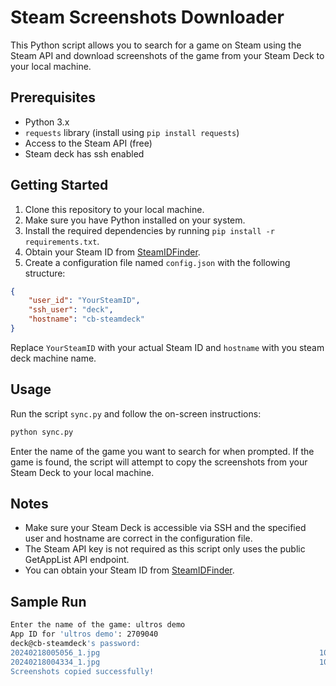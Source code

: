 # Steam Screenshots Downloader

This Python script allows you to search for a game on Steam using the Steam API and download screenshots of the game from your Steam Deck to your local machine.

## Prerequisites

- Python 3.x
- `requests` library (install using `pip install requests`)
- Access to the Steam API (free)
- Steam deck has ssh enabled

## Getting Started

1. Clone this repository to your local machine.
2. Make sure you have Python installed on your system.
3. Install the required dependencies by running `pip install -r requirements.txt`.
4. Obtain your Steam ID from [SteamIDFinder](https://www.steamidfinder.com/).
5. Create a configuration file named `config.json` with the following structure:

```json
{
    "user_id": "YourSteamID",
    "ssh_user": "deck",
    "hostname": "cb-steamdeck"
}
```

Replace `YourSteamID` with your actual Steam ID and `hostname` with you steam deck machine name.

## Usage

Run the script `sync.py` and follow the on-screen instructions:

```bash
python sync.py
```

Enter the name of the game you want to search for when prompted. If the game is found, the script will attempt to copy the screenshots from your Steam Deck to your local machine.

## Notes

- Make sure your Steam Deck is accessible via SSH and the specified user and hostname are correct in the configuration file.
- The Steam API key is not required as this script only uses the public GetAppList API endpoint.
- You can obtain your Steam ID from [SteamIDFinder](https://www.steamidfinder.com/).

## Sample Run

```bash
Enter the name of the game: ultros demo
App ID for 'ultros demo': 2709040
deck@cb-steamdeck's password: 
20240218005056_1.jpg                                                 100%  250KB   2.7MB/s   00:00    
20240218004334_1.jpg                                                 100%  370KB   4.6MB/s   00:00    
Screenshots copied successfully!
```